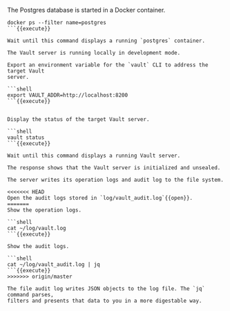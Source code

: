 The Postgres database is started in a Docker container.

```shell
docker ps --filter name=postgres
```{{execute}}

Wait until this command displays a running `postgres` container.

The Vault server is running locally in development mode.

Export an environment variable for the `vault` CLI to address the target Vault
server.

```shell
export VAULT_ADDR=http://localhost:8200
```{{execute}}


Display the status of the target Vault server.

```shell
vault status
```{{execute}}

Wait until this command displays a running Vault server.

The response shows that the Vault server is initialized and unsealed.

The server writes its operation logs and audit log to the file system.

<<<<<<< HEAD
Open the audit logs stored in `log/vault_audit.log`{{open}}.
=======
Show the operation logs.

```shell
cat ~/log/vault.log
```{{execute}}

Show the audit logs.

```shell
cat ~/log/vault_audit.log | jq
```{{execute}}
>>>>>>> origin/master

The file audit log writes JSON objects to the log file. The `jq` command parses,
filters and presents that data to you in a more digestable way.
